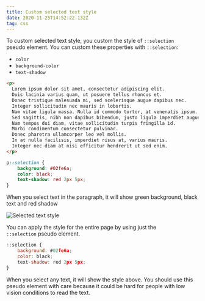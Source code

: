 ```yaml
---
title: Custom selected text style
date: 2020-11-25T14:52:22.132Z
tag: css
---
```

To custom selected text style, you custom the style of `::selection` pseudo element. You can custom these properties with `::selection`:

* `color`
* `background-color`
* `text-shadow`

```html
<p>
  Lorem ipsum dolor sit amet, consectetur adipiscing elit. 
  Duis lacinia varius quam, ut posuere tellus rhoncus et. 
  Donec tristique malesuada mi, sed scelerisque augue dapibus nec. 
  Integer sollicitudin nec mauris in lobortis. 
  Nam vitae ligula massa. Nulla id commodo tortor, at venenatis ipsum. 
  Sed sagittis, nibh non dapibus bibendum, justo ligula imperdiet augue, lacinia ultrices sem purus et erat. 
  Nam tempus dui diam, vitae sollicitudin turpis fringilla id. 
  Morbi condimentum consectetur pulvinar. 
  Donec pharetra ullamcorper leo vel mollis. 
  In at nulla facilisis, imperdiet risus at, varius mauris. 
  Integer nec diam at nisi efficitur hendrerit ut sed enim.  
</p>
```

```css
p::selection {
	background: #02fe6a;
	color: black;
	text-shadow: red 2px 5px;
}
```

When you select text in the paragraph, it will show green background, black text and red shadow

![Selected text style](/uploads/selection_image.png "Selected text style")

You can apply the style for the entire page by using just the `::selection` pseudo element. 

```javascript
::selection {
	background: #02fe6a;
	color: black;
	text-shadow: red 2px 5px;
}
```

When you select any text, it will show the style above. You should use this pseudo element with care because it could be hard for people with low vision conditions to read the text.
